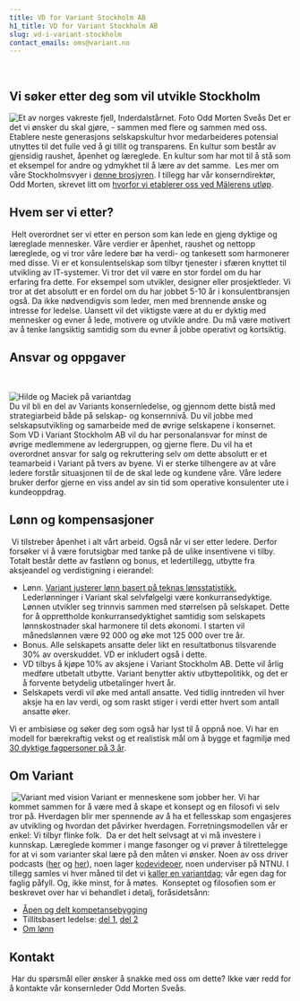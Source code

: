 ```yaml
---
title: VD for Variant Stockholm AB
h1_title: VD for Variant Stockholm AB
slug: vd-i-variant-stockholm
contact_emails: oms@variant.no
---
```


​​
​

## Vi søker etter deg som vil utvikle Stockholm

![Et av norges vakreste fjell, Inderdalstårnet. Foto Odd Morten Sveås](/images/innerdalstarnet.svg)
Det er det vi ønsker du skal gjøre, - sammen med flere og sammen med oss. Etablere neste generasjons selskapskultur hvor medarbeideres potensial utnyttes til det fulle ved å gi tillit og transparens. En kultur som består av gjensidig raushet, åpenhet og læreglede. En kultur som har mot til å stå som et eksempel for andre og ydmykhet til å lære av det samme.
​
Les mer om våre Stockholmsvyer i [denne brosjyren](https://variant.se/vyer). I tillegg har vår konserndirektør, Odd Morten, skrevet litt om [hvorfor vi etablerer oss ved Mälerens utløp](https://blog.variant.no/hej-stockholm-ebf1309eb32a).
​

## Hvem ser vi etter?

​
Helt overordnet ser vi etter en person som kan lede en gjeng dyktige og læreglade mennesker. Våre verdier er åpenhet, raushet og nettopp læreglede, og vi tror våre ledere bør ha verdi- og tankesett som harmonerer med disse.
Vi er et konsulentselskap som tilbyr tjenester i sfæren knyttet til utvikling av IT-systemer. Vi tror det vil være en stor fordel om du har erfaring fra dette. For eksempel som utvikler, designer eller prosjektleder. Vi tror at det absolutt er en fordel om du har jobbet 5-10 år i konsulentbransjen også. Da ikke nødvendigvis som leder, men med brennende ønske og intresse for ledelse. Uansett vil det viktigste være at du er dyktig med mennesker og evner å lede, motivere og utvikle andre. Du må være motivert av å tenke langsiktig samtidig som du evner å jobbe operativt og kortsiktig.
​

## Ansvar og oppgaver

​

<div class="left blob1"><img alt="Hilde og Maciek på variantdag" src="/images/hilde-maciek.png"/></div>
​
Du vil bli en del av Variants konsernledelse, og gjennom dette bistå med strategiarbeid både på selskap- og konsernnivå. Du vil jobbe med selskapsutvikling og samarbeide med de øvrige selskapene i konsernet.
Som VD i Variant Stockholm AB vil du har personalansvar for minst de øvrige medlemmene av ledergruppen, og gjerne flere. Du vil ha et overordnet ansvar for salg og rekruttering selv om dette absolutt er et teamarbeid i Variant på tvers av byene.
Vi er sterke tilhengere av at våre ledere forstår situasjonen til de de skal lede og kundene våre. Våre ledere bruker derfor gjerne en viss andel av sin tid som operative konsulenter ute i kundeoppdrag.

## Lønn og kompensasjoner

​
Vi tilstreber åpenhet i alt vårt arbeid. Også når vi ser etter ledere. Derfor forsøker vi å være forutsigbar med tanke på de ulike insentivene vi tilby. Totalt består dette av fastlønn og bonus, et ledertillegg, utbytte fra aksjeandel og verdistigning i eierandel:
​

- Lønn. [Variant justerer lønn basert på teknas lønsstatistikk.](/kalkulator) Lederlønninger i Variant skal selvfølgelgi være konkurransedyktige. Lønnen utvikler seg trinnvis sammen med størrelsen på selskapet. Dette for å opprettholde konkurransedyktighet samtidig som selskapets lønnskostnader skal harmonere til dets økonomi. I starten vil månedslønnen være 92 000 og øke mot 125 000 over tre år.
- Bonus. Alle selskapets ansatte deler likt en resultatbonus tilsvarende 30% av overskuddet. VD er inkludert også i dette.
- VD tilbys å kjøpe 10% av aksjene i Variant Stockholm AB. Dette vil årlig medføre utbetalt utbytte. Variant benytter aktiv utbyttepolitikk, og det er å forvente betydelig utbetalinger hvert år.
- Selskapets verdi vil øke med antall ansatte. Ved tidlig inntreden vil hver aksje ha en lav verdi, og som raskt stiger i verdi etter hvert som antall ansatte øker.

Vi er ambisiøse og søker deg som også har lyst til å oppnå noe. Vi har en modell for bærekraftig vekst og et realistisk mål om å bygge et fagmiljø med [30 dyktige fagpersoner på 3 år](/verdiutvikling).
  ​
  ​

## Om Variant

​
![Variant med vision](/images/flaske.png)
Variant er menneskene som jobber her. Vi har kommet sammen for å være med å skape et konsept og en filosofi vi selv tror på. Hverdagen blir mer spennende av å ha et fellesskap som engasjeres av utvikling og hvordan det påvirker hverdagen. Forretningsmodellen vår er enkel: Vi tilbyr flinke folk.
​
Da er det helt selvsagt at vi må investere i kunnskap. Læreglede kommer i mange fasonger og vi prøver å tilrettelegge for at vi som varianter skal lære på den måten vi ønsker. Noen av oss driver podcasts ([her](http://bartjs.io/tag/podcast-episode/) og [her](https://kortslutning.fun/)), noen lager [kodevideoer](https://youtube.com/kodesnutt), noen underviser på NTNU. I tillegg samles vi hver måned til det vi [kaller en variantdag](https://blog.variant.no/tagged/variantdag); vår egen dag for faglig påfyll. Og, ikke minst, for å møtes.
​
Konseptet og filosofien som er beskrevet over har vi behandlet i detalj, foråsidetsånn:
​

- [Åpen og delt kompetansebygging](https://blog.variant.no/aapen-og-delt-kompetansebygging-c229771eee93)
- Tillitsbasert ledelse: [del 1](https://blog.variant.no/tillitsbasert-ledelse-del-1-hva-og-hvorfor-86f6aa485cf9), [del 2](https://blog.variant.no/tillitsbasert-ledelse-del-2-sette-retning-449452fcc6a6)
- [Om lønn](https://blog.variant.no/l%C3%B8nnsoppgj%C3%B8ret-2021-17e2b6375d30)
  ​

## Kontakt

​
Har du spørsmål eller ønsker å snakke med oss om dette? Ikke vær redd for å kontakte vår konsernleder Odd Morten Sveås.
